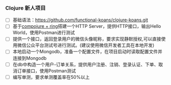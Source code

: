 ### Clojure 新人项目
- [ ] 基础语法：https://github.com/functional-koans/clojure-koans.git
- [ ] 基于[compojure + ring](https://github.com/weavejester/compojure)搭建一个HTTP Server，提供HTTP接口，输出Hello World，使用Postman进行测试
- [ ] 提供一个接口，返回登录用户的微信头像昵称，要求实现静默授权,可以直接使用微信公众平台测试号进行测试。(建议使用微信开发者工具在本地开发)
- [ ] 本地启动一个Mongodb，准备一个配置文件，在项目启动时读取配置文件并连接到Mongodb
- [ ] 在db中构造一个用户-订单关系，提供用户注册、注销、登录认证、下单、取消订单接口，使用Postman测试
- [ ] 编写单测，要求单测覆盖率在50%以上